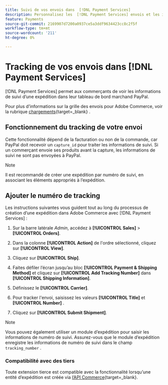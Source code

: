 ```yaml
---
title: Suivi de vos envois dans  [!DNL Payment Services]
description: Personnalisez les  [!DNL Payment Services] envois et les informations de suivi affichées dans le tableau de bord du marchand de paypal.
feature: Payments
source-git-commit: 2169907d7200a0937ce5a3ddf9634423cc8c2f5f
workflow-type: tm+mt
source-wordcount: '211'
ht-degree: 0%

---
```



# Tracking de vos envois dans [!DNL Payment Services]

[!DNL Payment Services] permet aux commerçants de voir les informations de suivi d’une expédition dans leur tableau de bord marchand PayPal.

Pour plus d’informations sur la grille des envois pour Adobe Commerce, voir la rubrique [chargements](https://experienceleague.adobe.com/en/docs/commerce-admin/stores-sales/order-management/shipments){target=_blank} .

## Fonctionnement du tracking de votre envoi

Cette fonctionnalité dépend de la facturation ou non de la commande, car PayPal doit recevoir un `capture_id` pour traiter les informations de suivi. Si un commerçant envoie ses produits avant la capture, les informations de suivi ne sont pas envoyées à PayPal.

>[!NOTE]
>
> Il est recommandé de créer une expédition par numéro de suivi, en associant les éléments appropriés à l’expédition.

## Ajouter le numéro de tracking

Les instructions suivantes vous guident tout au long du processus de création d’une expédition dans Adobe Commerce avec [!DNL Payment Services] :

1. Sur la barre latérale _Admin_, accédez à **[!UICONTROL Sales]** > **[!UICONTROL Orders]**.

1. Dans la colonne **[!UICONTROL Action]** de l&#39;ordre sélectionné, cliquez sur **[!UICONTROL View]**.

1. Cliquez sur **[!UICONTROL Ship]**.

1. Faites défiler l’écran jusqu’au bloc **[!UICONTROL Payment & Shipping Method]** et cliquez sur **[!UICONTROL Add Tracking Number]** dans **[!UICONTROL Shipping Information]**.

1. Définissez le **[!UICONTROL Carrier]**.

1. Pour tracker l&#39;envoi, saisissez les valeurs **[!UICONTROL Title]** et **[!UICONTROL Number]** .

1. Cliquez sur **[!UICONTROL Submit Shipment]**.

>[!NOTE]
>
> Vous pouvez également utiliser un module d’expédition pour saisir les informations de numéro de suivi. Assurez-vous que le module d’expédition enregistre les informations de numéro de suivi dans le champ `tracking_number` .

### Compatibilité avec des tiers

Toute extension tierce est compatible avec la fonctionnalité lorsqu’une entité d’expédition est créée via [l’API Commerce](https://developer.adobe.com/commerce/webapi/rest/attributes/#ShipmentRepositoryInterface){target=_blank}.
